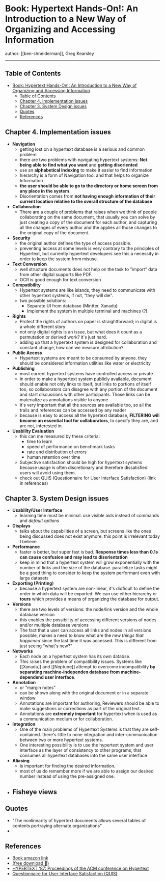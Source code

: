 # Book: Hypertext Hands-On!: An Introduction to a New Way of Organizing and Accessing Information

author: [[ben-shneiderman]], Greg Kearsley

---

## Table of Contents

- [Book: Hypertext Hands-On!: An Introduction to a New Way of Organizing and Accessing Information](#book-hypertext-hands-on-an-introduction-to-a-new-way-of-organizing-and-accessing-information)
  - [Table of Contents](#table-of-contents)
  - [Chapter 4. Implementation issues](#chapter-4-implementation-issues)
  - [Chapter 3. System Design issues](#chapter-3-system-design-issues)
  - [Quotes](#quotes)
  - [References](#references)

## Chapter 4. Implementation issues

- **Navigation**
  - getting lost on a hypertext database is a serious and common problem
  - there are two problems with navigating hypertext systems: **Not being able to find what you want** and **getting disoriented**
  - use an **alphabetical indexing** to make it easier to find Information
  - hierarchy is a form of Navigation too. and that helps to organize Information
  - **the user should be able to go to the directory or home screen from any place in the system**
  - Disorientation comes from **not having enough information of their current location relative to the overall structure of the database**
- **Collaboration**
  - There are a couple of problems that raises when we think of people collaborating on the same document, that usually you can solve by just creating a copy of the document for each author, and capturing all the changes of every author and the applies all those changes to the original copy of the document.
- **Security**
  - the original author defines the type of access possible.
  - preventing access at some levels is very contrary to the principles of Hypertext, but currently hypertext developers see this a necessity in order to keep the system from misuse.
- **Text Conversion**
  - well structure documents does not help on the task to "import" data from other digital supports like PDF.
  - OCR is good enough for text conversion
- **Compatibility**
  - Hypertext systems are like islands, they need to communicate with other hypertext systems, if not, "they will die".
  - two possible solutions:
    - Separate UI from database (Mintter, Xanadu)
    - Implement the system in multiple terminal and machines (?)
- **Rights**
  - Protect the rights of authors on paper is straightforward; in digital is a whole different story
  - not only digital rights is an issue, but what does it count as a permutation or derived work? it's just hard.
  - adding up that a hypertext system is designed for collaboration and constant change, how can we measure attribution?
- **Public Access**
  - Hypertext systems are meant to be consumed by anyone. they should be considered information utilities like water or electricity
- **Publishing**
  - most current hypertext systems have controlled access or private
  - in order to make a hypertext system publicly available, document should enable not only links to itself, but links to portions of itself too, so collaborators can disagree with any portion of the document and start discussions with other participants. Those links can be materialize as annotations visible to anyone
  - it's very important that all the sources are available too, so all the trails and references can be accessed by any reader
  - because is easy to access all the hypertext database, **FILTERING will become an essential tool for collaborators**, to specify they are, and are not, interested in.
- **Usability Evaluation**
  - this can me measured by these criteria:
    - time to learn
    - speed of performance on benchmark tasks
    - rate and distribution of errors
    - human retention over time
  - Subjective satisfaction should be high for hypertext systems because usage is often discretionary and therefore dissatisfied users will avoid using them.
  - check out QUIS (Questionnaire for User Interface Satisfaction) (link in references)

## Chapter 3. System Design issues

- **Usability/User Interface**
  - learning time must be minimal. use visible aids instead of commands and _default options_
- **Displays**
  - talks about the capabilities of a screen, but screens like the ones being discussed does not exist anymore. this point is irrelevant today I believe
- **Performance**
  - faster is better, but super fast is bad. **Response times less than 0.1s can cause confusion and may lead to disorientation**
  - keep in mind that a hypertext system will grow exponentially with the number of links and the size of the database. parallelize tasks might be a good thing to consider to keep the system performant even with large datasets
- **Exporting (Printing)**
  - because a hypertext system are non-linear, it's didficult to define the order in which data will be exported. We can use either hierarchy or **tours** which provides a means of organizing the database for output.
- **Versions**
  - there are two levels of versions: the node/link version and the whole database version
  - this enables the possibility of accessing different versions of nodes and/or multiple database versions
  - The fact that a user can access all links and nodes in all versions possible, makes a need to know what are the _new things that happened_ since the last time it was accessed. This is different from just seeing "what's new?"
- **Networks**
  - Each node on a hypertext system has its own databse.
  - This raises the problem of compatibility issues. Systems like [[Xanadu]] and [[Neptune]] attempt to overcome incompatibility **by separating machine-independen database from machine-dependend user interface**.
- **Annotation**
  - or "margin notes"
  - can be shown along with the original document or in a separate window
  - Annotations are important for authoring, Reviewers should be able to make suggestions or corrections as part of the original text.
  - Annotations are **extremely important** for hypertext when is used as a communication medium or for collaboration.
- **Integration**
  - One of the main problems of Hypertext Systems is that they are self-contained. there's little to none integration and inter-communication between two or more hypertext systems.
  - One interesting possibility is to use the hypertext system and user interface as the layer of consistency to other programs, that consumes all hypertext databases into the same user interface
- **Aliasing**
  - is important for finding the desired information.
  - most of us do remember more if we are able to assign our desired number instead of using the pre-assigned one.
- ## **Fisheye views**

## Quotes

- "The nonlinearity of hypertext documents allows several tables of contents portraying alternate organizations"
-

## References

- [Book amazon link](https://www.amazon.es/Hypertext-Hands-Introduction-Organizing-Information/dp/0201151715/ref=sr_1_1?__mk_es_ES=ÅMÅŽÕÑ&keywords=Hypertext+Hands-On%21&qid=1663330411&sr=8-1)
- [(free download 🤫)](https://en.es1lib.org/book/1168107/a65ea0)
- [HYPERTEXT '87: Proceedings of the ACM conference on Hypertext](https://dl.acm.org/doi/proceedings/10.1145/317426)
- [Questionnaire for User Interface Satisfaction (QUIS)](https://www.cs.umd.edu/hcil/quis/)
